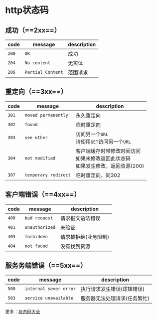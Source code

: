 # http状态码

## 成功（==2xx==）

| code    | message             | description |
| ------- | ------------------- | ----------- |
| ``200`` | ``OK``              | 成功        |
| ``204`` | ``No content``      | 无实体      |
| ``206`` | ``Partial Content`` | 范围请求    |

## 重定向（==3xx==）

| code    | message                | description                                                  |
| ------- | ---------------------- | ------------------------------------------------------------ |
| ``301`` | ``moved permanently``  | 永久重定向                                                   |
| ``302`` | ``found``              | 临时重定向                                                   |
| ``303`` | ``see other``          | 访问另一个``URL``<br />请使用``GET``访问另一个``URL``        |
| ``304`` | ``not modified``       | 客户端缓存时带修改时间访问<br />如果未修改返回此状态码<br />如果发生修改，返回资源(200) |
| ``307`` | ``temporary redirect`` | 临时重定向，同302                                            |

## 客户端错误（==4xx==）

| code    | message          | description          |
| ------- | ---------------- | -------------------- |
| ``400`` | ``bad request``  | 请求报文语法错误     |
| ``401`` | ``unauthorized`` | 未验证               |
| ``403`` | ``forbidden``    | 请求被拒绝(业务限制) |
| ``404`` | ``not found``    | 没有找到资源         |

## 服务务端错误（==5xx==）

| code    | message                  | description                  |
| ------- | ------------------------ | ---------------------------- |
| ``500`` | ``internal sever error`` | 执行请求发生错误(逻辑错误)   |
| ``503`` | ``service unavailable``  | 服务器无法处理请求(任务繁忙) |



更多：[状态码大全](https://www.php.cn/web/web-http.html)
